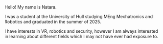 Hello! My name is Natara.

I was a student at the University of Hull studying MEng Mechatronics and Robotics and graduated in the summer of 2025.

I have interests in VR, robotics and security, however I am always interested in learning about different fields which I may not have ever had exposure to.

